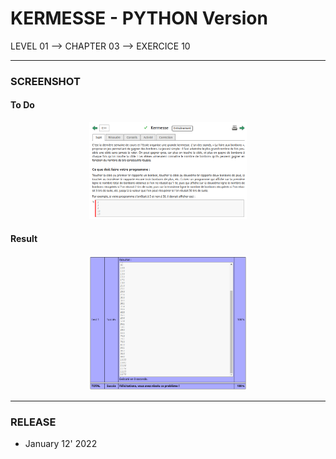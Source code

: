 # KERMESSE - PYTHON Version
LEVEL 01 --> CHAPTER 03 --> EXERCICE 10

---
### **SCREENSHOT**

#### To Do
<div align="center">
    <img
        src="https://github.com/Ayckinn/PYTHON/blob/main/FRANCE-IOI/LEVEL_01/Chapter_03/10_kermesse/todo.png"
        alt="DEMO"
        style="width:50%">
</div>

#### Result
<div align="center">
    <img
        src="https://github.com/Ayckinn/PYTHON/blob/main/FRANCE-IOI/LEVEL_01/Chapter_03/10_kermesse/result.png"
        alt="DEMO"
        style="width:50%">
</div>

---
### **RELEASE**

- January 12' 2022